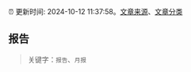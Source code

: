 :alarm_clock: 更新时间: 2024-10-12 11:37:58。[文章来源](/README.md)、[文章分类](/TAGS.md)

## 报告


> 关键字：`报告`、`月报`



